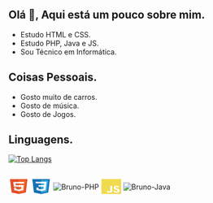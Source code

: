 ## Olá 👋, Aqui está um pouco sobre mim. 
- Estudo HTML e CSS.
- Estudo PHP, Java e JS.
- Sou Técnico em Informática.
## Coisas Pessoais.
- Gosto muito de carros.
- Gosto de música.
- Gosto de Jogos.
## Linguagens.
 [![Top Langs](https://github-readme-stats.vercel.app/api/top-langs/?username=BrunoTomitao)](https://github.com/anuraghazra/github-readme-stats)
  <div style="display: inline_block"><br>
  <img align="center" alt="Bruno-HTML" height="30" width="40" src="https://raw.githubusercontent.com/devicons/devicon/master/icons/html5/html5-original.svg">
  <img align="center" alt="Bruno-CSS" height="30" width="40" src="https://raw.githubusercontent.com/devicons/devicon/master/icons/css3/css3-original.svg">
  <img align="center" alt="Bruno-PHP" height="30" width="40" src="https://cdn.jsdelivr.net/gh/devicons/devicon/icons/php/php-original.svg">            
  <img align="center" alt="Bruno-Js" height="30" width="40" src="https://raw.githubusercontent.com/devicons/devicon/master/icons/javascript/javascript-plain.svg">
  <img align="center" alt="Bruno-Java" height="30" width="40" src="https://cdn.jsdelivr.net/gh/devicons/devicon/icons/java/java-original-wordmark.svg"> 
  </div>
